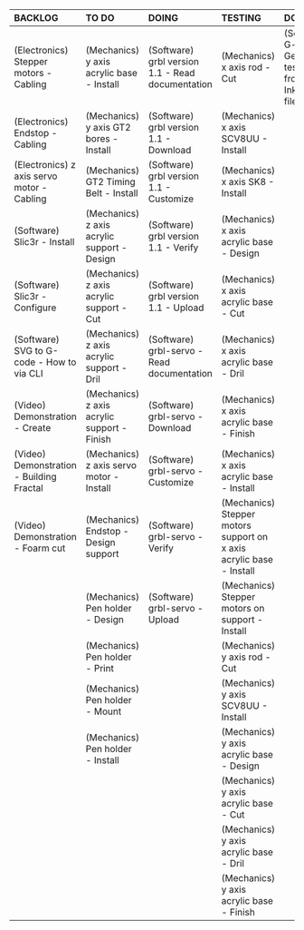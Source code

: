 |**BACKLOG**                               |**TO DO**                                  |**DOING**                                       |**TESTING**                                                        |**DONE**                                                 |
|:-----------------------------------------|:------------------------------------------|:-----------------------------------------------|:------------------------------------------------------------------|:--------------------------------------------------------|
|(Electronics) Stepper motors - Cabling    |(Mechanics) y axis acrylic base - Install  |(Software) grbl version 1.1 - Read documentation|(Mechanics) x axis rod - Cut                                       |(Software) G-code - Generate test file from Inkscape file|
|(Electronics) Endstop - Cabling           |(Mechanics) y axis GT2 bores - Install     |(Software) grbl version 1.1 - Download          |(Mechanics) x axis SCV8UU - Install                                |                                                         |
|(Electronics) z axis servo motor - Cabling|(Mechanics) GT2 Timing Belt - Install      |(Software) grbl version 1.1 - Customize         |(Mechanics) x axis SK8 - Install                                   |                                                         |
|(Software) Slic3r - Install               |(Mechanics) z axis acrylic support - Design|(Software) grbl version 1.1 - Verify            |(Mechanics) x axis acrylic base - Design                           |                                                         |
|(Software) Slic3r - Configure             |(Mechanics) z axis acrylic support - Cut   |(Software) grbl version 1.1 - Upload            |(Mechanics) x axis acrylic base - Cut                              |                                                         |
|(Software) SVG to G-code - How to via CLI |(Mechanics) z axis acrylic support - Dril  |(Software) grbl-servo - Read documentation      |(Mechanics) x axis acrylic base - Dril                             |                                                         |
|(Video) Demonstration - Create            |(Mechanics) z axis acrylic support - Finish|(Software) grbl-servo - Download                |(Mechanics) x axis acrylic base - Finish                           |                                                         |
|(Video) Demonstration - Building Fractal  |(Mechanics) z axis servo motor - Install   |(Software) grbl-servo - Customize               |(Mechanics) x axis acrylic base - Install                          |                                                         |
|(Video) Demonstration - Foarm cut         |(Mechanics) Endstop - Design support       |(Software) grbl-servo - Verify                  |(Mechanics) Stepper motors support on x axis acrylic base - Install|                                                         |
|                                          |(Mechanics) Pen holder - Design            |(Software) grbl-servo - Upload                  |(Mechanics) Stepper motors on support - Install                    |                                                         |
|                                          |(Mechanics) Pen holder - Print             |                                                |(Mechanics) y axis rod - Cut                                       |                                                         |
|                                          |(Mechanics) Pen holder - Mount             |                                                |(Mechanics) y axis SCV8UU - Install                                |                                                         |
|                                          |(Mechanics) Pen holder - Install           |                                                |(Mechanics) y axis acrylic base - Design                           |                                                         |
|                                          |                                           |                                                |(Mechanics) y axis acrylic base - Cut                              |                                                         |
|                                          |                                           |                                                |(Mechanics) y axis acrylic base - Dril                             |                                                         |
|                                          |                                           |                                                |(Mechanics) y axis acrylic base - Finish                           |                                                         |

